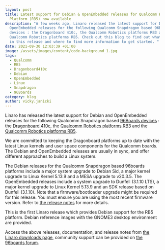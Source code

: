 ```yaml
---
layout: post
title: Latest support for Debian & OpenEmbedded releases for Qualcomm Robotics
  Platform (RB5) now available
description: "A few weeks ago, Linaro released the latest support for Debian and
  OpenEmbedded releases for the following Qualcomm Snapdragon based 96Boards
  devices : the Dragonboard 410c, the Qualcomm Robotics platforms RB3 and the
  Qualcomm Robotics platforms RB5. Check out this blog to find out what is new
  in this release and where to find more information to get started. "
date: 2021-09-30 12:03:39 +01:00
image: /assets/images/content/code-background_1.jpg
tags:
  - Qualcomm
  - RB5
  - Dragonboard410c
  - Debian
  - OpenEmbedded
  - Linux
  - Snapdragon
  - 96Boards
category: blog
author: vicky.janicki
---
```

Linaro has released the latest support for Debian and OpenEmbedded releases for the following Qualcomm Snapdragon based [96Boards devices](https://www.96boards.org/) : the [Dragonboard 410c](https://www.96boards.org/product/dragonboard410c/), the [Qualcomm Robotics platforms RB3](https://www.96boards.org/product/rb3-platform/) and the [Qualcomm Robotics platforms RB5](https://www.96boards.org/product/qualcomm-robotics-rb5/).

We are committed to keeping the Dragonboard platforms up to date with the latest Linux kernels and user space components for the Qualcomm boards. The Debian and OpenEmbedded releases are usually in sync, and offer different approaches to build a Linux system.  

The Debian releases for the Qualcomm Snapdragon based 96boards platforms include a major system upgrade to Debian Sid, a major kernel upgrade to Linux Kernel 5.13.9 and a MESA upgrade to v20.3.5. The OpenEmbedded releases include a system upgrade to Dunfell (3.1.10 LTS), a major kernel upgrade to Linux Kernel 5.13.9 and an SDK release based on Dunfell (3.1.10). Note that a firmware/bootloader upgrade might be required for this release. You must ensure you are using the most recent firmware version. Refer to [the release notes](https://www.linaro.org/downloads/#releases_for_snapdragon) for more details. 

This is the first Linaro release which provides Debian support for the RB5 platform. Debian reference images with the GNOME3 desktop environment are provided.

Access the above releases, documentation, and release notes from [the Linaro downloads page](https://www.linaro.org/downloads/), community support can be provided on [the 96boards forum](https://discuss.96boards.org/).